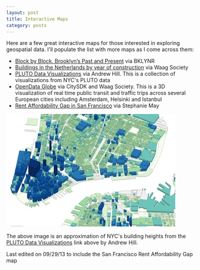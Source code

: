 ```yaml
---
layout: post
title: Interactive Maps
category: posts
---
```

Here are a few great interactive maps for those interested in exploring geospatial data. I'll populate the list with more maps as I come across them:

* [Block by Block, Brooklyn’s Past and Present](http://bklynr.com/block-by-block-brooklyns-past-and-present/) via BKLYNR
* [Buildings in the Netherlands by year of construction](http://dev.citysdk.waag.org/buildings/) via Waag Society
* [PLUTO Data Visualizations](http://andrewxhill.github.io/cartodb-examples/scroll-story/pluto/#0) via Andrew Hill. This is a collection of visualizations from NYC's PLUTO data
* [OpenData Globe](http://dev.citysdk.waag.org/visualisation/) via CitySDK and Waag Society. This is a 3D visualization of real time public transit and traffic trips across several European cities including Amsterdam, Helsinki and Istanbul
* [Rent Affordability Gap in San Francisco](http://www.mizmay.com/2013/05/Rental-Housing-SF.html/) via Stephanie May

![NYC Building Height Approximations](/images/pluto.jpg)

The above image is an approximation of NYC's building heights from the [PLUTO Data Visualizations](http://andrewxhill.github.io/cartodb-examples/scroll-story/pluto/#0) link above by Andrew Hill.

Last edited on 09/29/13 to include the San Francisco Rent Affordability Gap map
 